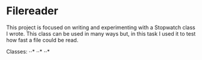 # Filereader
This project is focused on writing and experimenting with a Stopwatch class I wrote. This class can be used in many ways but, in this task I used it to test how fast a file could be read.

Classes:
⋅⋅*
⋅⋅*
⋅⋅*


